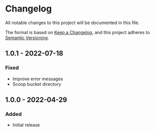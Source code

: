 # Changelog
All notable changes to this project will be documented in this file.

The format is based on [Keep a Changelog](https://keepachangelog.com/en/1.0.0/),
and this project adheres to [Semantic Versioning](https://semver.org/spec/v2.0.0.html).

## 1.0.1 - 2022-07-18
### Fixed
- Improve error messages
- Scoop bucket directory

## 1.0.0 - 2022-04-29
### Added
- Initial release
